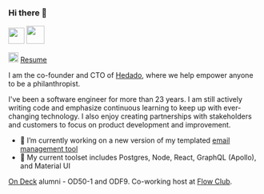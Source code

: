 ### Hi there 👋

[<img src="https://aux.iconspalace.com/uploads/linkedin-flat-icon-256.png" height="32" width="32" />](https://www.linkedin.com/in/cmcampbell24/) [<img src="https://icons.iconarchive.com/icons/paomedia/small-n-flat/256/social-twitter-icon.png" height="36" width="36" />](https://twitter.com/developerfoodie)

<img src="https://cdn.iconscout.com/icon/free/png-256/notion-1693557-1442598.png" height="20" width="20" /> [Resume](https://www.notion.so/devfoodie/Resume-1cac53c410a545b187a87ffd682fdb27)

I am the co-founder and CTO of [Hedado](https://hedado.com), where we help empower anyone to be a philanthropist.

I've been a software engineer for more than 23 years. I am still actively writing code and emphasize continuous learning to keep up with ever-changing technology. I also enjoy creating partnerships with stakeholders and customers to focus on product development and improvement.

- 🔭 I’m currently working on a new version of my templated [email management tool](https://github.com/craigmcampbell/Hermes-API)
- 🌱 My current toolset includes Postgres, Node, React, GraphQL (Apollo), and Material UI

[On Deck](https://beondeck.com/) alumni - OD50-1 and ODF9. Co-working host at [Flow Club](https://www.flow.club/).
